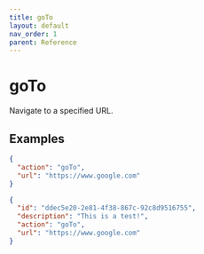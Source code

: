 ```yaml
---
title: goTo
layout: default
nav_order: 1
parent: Reference
---
```


# goTo

Navigate to a specified URL.

## Examples

```json
{
  "action": "goTo",
  "url": "https://www.google.com"
}
```

```json
{
  "id": "ddec5e20-2e81-4f38-867c-92c8d9516755",
  "description": "This is a test!",
  "action": "goTo",
  "url": "https://www.google.com"
}
```
